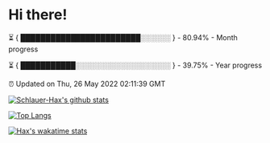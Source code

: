 # Hi there!

⏳ { ████████████████████████░░░░░░ } - 80.94% - Month progress

⏳ { ███████████░░░░░░░░░░░░░░░░░░░ } - 39.75% - Year progress

⏰ Updated on Thu, 26 May 2022 02:11:39 GMT


[![Schlauer-Hax's github stats](https://github-readme-stats.vercel.app/api?username=Schlauer-Hax&show_icons=true&theme=dark&count_private=true)](https://github.com/Schlauer-Hax)


[![Top Langs](https://github-readme-stats.vercel.app/api/top-langs/?username=Schlauer-Hax&layout=compact&theme=dark)](https://github.com/Schlauer-Hax?tab=repositories)


[![Hax's wakatime stats](https://github-readme-stats.vercel.app/api/wakatime?username=Hax&theme=dark)](https://wakatime.com/@Hax)

